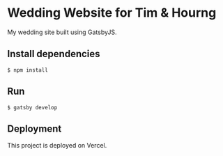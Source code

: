 # Wedding Website for Tim & Hourng

My wedding site built using GatsbyJS.

## Install dependencies

```shell
$ npm install
```

## Run

```shell
$ gatsby develop
```

## Deployment

This project is deployed on Vercel.
